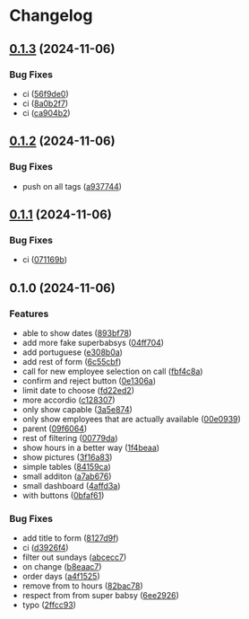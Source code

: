 # Changelog

## [0.1.3](https://github.com/BabsyIT/onboarder/compare/v0.1.2...v0.1.3) (2024-11-06)


### Bug Fixes

* ci ([56f9de0](https://github.com/BabsyIT/onboarder/commit/56f9de0eaf68903e10b76e93f0e25a507cc9784e))
* ci ([8a0b2f7](https://github.com/BabsyIT/onboarder/commit/8a0b2f776cb812e5f3d659af715a7d33000fed8d))
* ci ([ca904b2](https://github.com/BabsyIT/onboarder/commit/ca904b214ea0bc612b75e055bdf41dd5ef73c629))

## [0.1.2](https://github.com/BabsyIT/onboarder/compare/v0.1.1...v0.1.2) (2024-11-06)


### Bug Fixes

* push on all tags ([a937744](https://github.com/BabsyIT/onboarder/commit/a937744e71fc09d786ec8e634f0ca4348803772a))

## [0.1.1](https://github.com/BabsyIT/onboarder/compare/v0.1.0...v0.1.1) (2024-11-06)


### Bug Fixes

* ci ([071169b](https://github.com/BabsyIT/onboarder/commit/071169b1fa66675ea82cc7f46d897b0a1826afbd))

## 0.1.0 (2024-11-06)


### Features

* able to show dates ([893bf78](https://github.com/BabsyIT/onboarder/commit/893bf78758ab18ffc6dd793beefe1ea0a9298c34))
* add more fake superbabsys ([04ff704](https://github.com/BabsyIT/onboarder/commit/04ff70462ce1c4b0b5cf7fc49a3877e02b44effd))
* add portuguese ([e308b0a](https://github.com/BabsyIT/onboarder/commit/e308b0a1a299be95443cbed4696fcbd5d5f8ff18))
* add rest of form ([6c55cbf](https://github.com/BabsyIT/onboarder/commit/6c55cbfd99f0e1413188f6e30951b90e75063060))
* call for new employee selection on call ([fbf4c8a](https://github.com/BabsyIT/onboarder/commit/fbf4c8af6490be38b827daa1c8d4871f5c6c65cb))
* confirm and reject button ([0e1306a](https://github.com/BabsyIT/onboarder/commit/0e1306a32479e8152cbb094d5a27bde3fb3a7425))
* limit date to choose ([fd22ed2](https://github.com/BabsyIT/onboarder/commit/fd22ed2104f4cb2bd910320041fa2bd38120d566))
* more accordio ([c128307](https://github.com/BabsyIT/onboarder/commit/c128307309c9b81a64ba0abc2d0c89f860c7d901))
* only show capable ([3a5e874](https://github.com/BabsyIT/onboarder/commit/3a5e874bf9352dff61adb592c569dc26794271ef))
* only show employees that are actually available ([00e0939](https://github.com/BabsyIT/onboarder/commit/00e093962b02dd396656475a0d561d039d7e9f0f))
* parent ([09f6064](https://github.com/BabsyIT/onboarder/commit/09f6064205da571047dd9e14b7c34c77142b9911))
* rest of filtering ([00779da](https://github.com/BabsyIT/onboarder/commit/00779da904dafc593ae2cd96c10e81ec91028bff))
* show hours in a better way ([1f4beaa](https://github.com/BabsyIT/onboarder/commit/1f4beaa92428df5b62b4b372ebc11bee21e27d76))
* show pictures ([3f16a83](https://github.com/BabsyIT/onboarder/commit/3f16a83a8c2881904dafc5c1c1452bf10dd23656))
* simple tables ([84159ca](https://github.com/BabsyIT/onboarder/commit/84159ca3dbb03b603b28c6ebc792b5dfb2881749))
* small additon ([a7ab676](https://github.com/BabsyIT/onboarder/commit/a7ab676edeacff3df4fcdfed7412d54d28ce87ad))
* small dashboard ([4affd3a](https://github.com/BabsyIT/onboarder/commit/4affd3aacd442727b1f7085234274a01e17ec2ee))
* with buttons ([0bfaf61](https://github.com/BabsyIT/onboarder/commit/0bfaf61c30e454123654e8999334bd5d9b1d4dca))


### Bug Fixes

* add title to form ([8127d9f](https://github.com/BabsyIT/onboarder/commit/8127d9fd2b7a51cd8c9b872ba7cbdb458c217946))
* ci ([d3926f4](https://github.com/BabsyIT/onboarder/commit/d3926f40be2a05ebf123f9d54f48fa3cb27257ad))
* filter out sundays ([abcecc7](https://github.com/BabsyIT/onboarder/commit/abcecc7753a2464a06658bc097929dce1ad92367))
* on change ([b8eaac7](https://github.com/BabsyIT/onboarder/commit/b8eaac725e994b1a387f8cfda31e2910a4f5902e))
* order days ([a4f1525](https://github.com/BabsyIT/onboarder/commit/a4f15251e7e7b9aa523aae8a5d912ece2e65b2cd))
* remove from to hours ([82bac78](https://github.com/BabsyIT/onboarder/commit/82bac788082cd913df1b642586109b34ae06c9e7))
* respect from from super babsy ([6ee2926](https://github.com/BabsyIT/onboarder/commit/6ee292633935b252b7ae14b60b19404802e41d63))
* typo ([2ffcc93](https://github.com/BabsyIT/onboarder/commit/2ffcc93e897f539b4add96f1adca830c643dab71))
